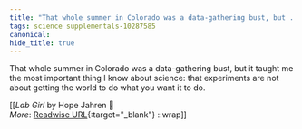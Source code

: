 ```yaml
---
title: "That whole summer in Colorado was a data-gathering bust, but ..."
tags: science supplementals-10287585
canonical: 
hide_title: true
---
```


That whole summer in Colorado was a data-gathering bust, but it taught me the most important thing I know about science: that experiments are not about getting the world to do what you want it to do.


[[<cite>_Lab Girl_</cite> by Hope Jahren 📕<br>
_More_: [Readwise URL](https://readwise.io/open/420197429){:target="_blank"}
::wrap]]